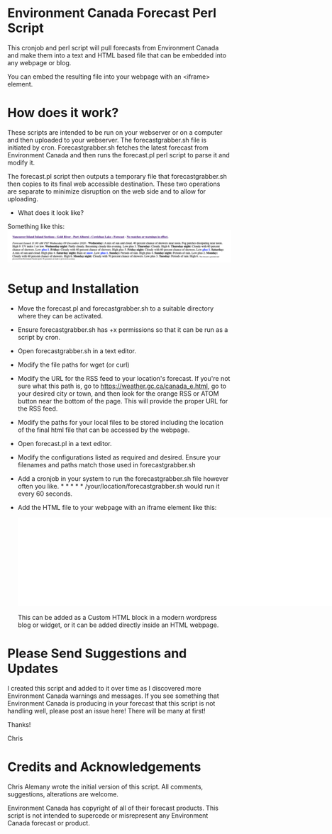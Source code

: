 # Environment Canada Forecast Perl Script
This cronjob and perl script will pull forecasts from Environment Canada and make them into a text and HTML based file that can be embedded into any webpage or blog.

You can embed the resulting file into your webpage with an \<iframe> element.

# How does it work?

These scripts are intended to be run on your webserver or on a computer and then uploaded to your webserver.  The forecastgrabber.sh file is initiated by cron. Forecastgrabber.sh fetches the latest forecast from Environment Canada and then runs the forecast.pl perl script to parse it and modify it.

The forecast.pl script then outputs a temporary file that forecastgrabber.sh then copies to its final web accessible destination.  These two operations are separate to minimize disruption on the web side and to allow for uploading.

* What does it look like?

Something like this:
![image](https://github.com/chrisale/ECForecastGrabber/blob/main/images/forecastscreenshot.png)


# Setup and Installation

* Move the forecast.pl and forecastgrabber.sh to a suitable directory where they can be activated.

* Ensure forecastgrabber.sh has +x permissions so that it can be run as a script by cron.

* Open forecastgrabber.sh in a text editor.

* Modify the file paths for wget (or curl)

* Modify the URL for the RSS feed to your location's forecast. If you're not sure what this path is, go to https://weather.gc.ca/canada_e.html, go to your desired city or town, and then look for the orange RSS or ATOM button near the bottom of the page. This will provide the proper URL for the RSS feed. 

* Modify the paths for your local files to be stored including the location of the final html file that can be accessed by the webpage.

* Open forecast.pl in a text editor.

* Modify the configurations listed as required and desired. Ensure your filenames and paths match those used in forecastgrabber.sh

* Add a cronjob in your system to run the forecastgrabber.sh file however often you like. * * * * * /your/location/forecastgrabber.sh would run it every 60 seconds.

* Add the HTML file to your webpage with an iframe element like this:
	<iframe title="Your Local Forecast" width="1700" height="200" src="/ECForecast.html" name="YourTextForecast" style="border:none; width:1700px; height:200px; " > </iframe>
	
	This can be added as a Custom HTML block in a modern wordpress blog or widget, or it can be added directly inside an HTML webpage.
	
# Please Send Suggestions and Updates

I created this script and added to it over time as I discovered more Environment Canada warnings and messages. If you see something that Environment Canada is producing in your forecast that this script is not handling well, please post an issue here!  There will be many at first!

Thanks!

Chris


# Credits and Acknowledgements
Chris Alemany wrote the initial version of this script.  All comments, suggestions, alterations are welcome.

Environment Canada has copyright of all of their forecast products. This script is not intended to supercede or misrepresent any Environment Canada forecast or product.
